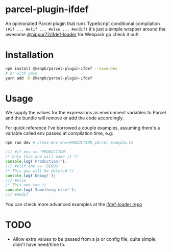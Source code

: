 # parcel-plugin-ifdef

An opinionated Parcel plugin that runs TypeScript conditional compilation `(#if ... #elif ... #else ... #endif)` it's just a simple wrapper around the awesome [@nippur72/ifdef-loader](https://github.com/nippur72/ifdef-loader) for Webpack go check it out!.

# Installation
```sh
npm install @kenpb/parcel-plugin-ifdef --save-dev
# or with yarn
yarn add -D @kenpb/parcel-plugin-ifdef
```

# Usage

We supply the values for the expressions as environment variables to Parcel and the bundle will remove or add the code accordingly.

For quick reference I've borrowed a couple examples, assuming there's a variable called env passed at compilation time, e.g:

```sh
npm run dev # cross-env env=PRODUCTION parcel example.ts
```

```js
/// #if env == 'PRODUCTION'
/* Only this one will make it */
console.log('Production!');
/// #elif env == 'DEBUG'
/* This guy will be deleted */
console.log('Debug!');
/// #else
/* This one too */
console.log('Something else!');
/// #endif
```

You can check more advanced examples at the [ifdef-loader repo](https://github.com/nippur72/ifdef-loader)

# TODO

* Allow extra values to be passed from a js or config file, quite simple, didn't have need/time to.
